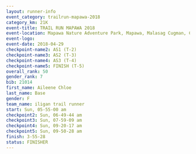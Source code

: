 ```yaml
---
layout: runner-info 
event_category: trailrun-mapawa-2018 
category_km: 21K 
event-title: TRAIL RUN MAPAWA 2018 
event-location: Mapawa Nature Adventure Park, Mapawa, Malasag Cugman, Cagayan de Oro Philippines 
event-logo: 
event-date: 2018-04-29 
checkpoint-name2: AS1 (T-2) 
checkpoint-name3: AS2 (T-3) 
checkpoint-name4: AS3 (T-4) 
checkpoint-name5: FINISH (T-5) 
overall_rank: 50
gender_rank: 7
bib: 21014
first_name: Aileene Chloe
last_name: Base
gender: F
team_name: iligan trail runner
start: Sun, 05-55-00 am
checkpoint2: Sun, 06-49-44 am
checkpoint3: Sun, 07-59-09 am
checkpoint4: Sun, 09-20-17 am
checkpoint5: Sun, 09-50-28 am
finish: 3-55-28
status: FINISHER
---
```

